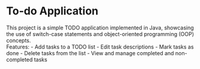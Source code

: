 # To-do  Application
This project is a simple TODO application implemented in Java, showcasing the use of switch-case statements and object-oriented programming (OOP) concepts.  
Features: - Add tasks to a TODO list
          - Edit task descriptions
          - Mark tasks as done 
          - Delete tasks from the list
          - View and manage completed and non-completed tasks
